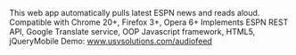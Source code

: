 This web app automatically pulls latest ESPN news and reads aloud. Compatible with Chrome 20+, Firefox 3+, Opera 6+
Implements ESPN REST API, Google Translate service, OOP Javascript framework, HTML5, jQueryMobile Demo: www.usvsolutions.com/audiofeed

